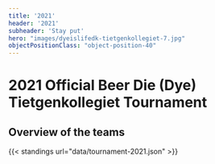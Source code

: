 ```yaml
---
title: '2021'
header: '2021'
subheader: 'Stay put'
hero: "images/dyeislifedk-tietgenkollegiet-7.jpg"
objectPositionClass: "object-position-40"
---
```


# 2021 Official Beer Die (Dye) Tietgenkollegiet Tournament

## Overview of the teams

{{< standings url="data/tournament-2021.json" >}}
